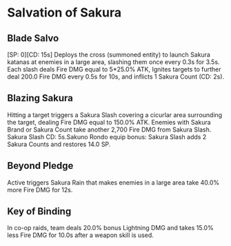 # Salvation of Sakura

## Blade Salvo

[SP: 0][CD: 15s] Deploys the cross (summoned entity) to launch Sakura katanas at enemies in a large area, slashing them once every 0.3s for 3.5s. Each slash deals Fire DMG equal to 5*25.0% ATK, Ignites targets to further deal 200.0 Fire DMG every 0.5s for 10s, and inflicts 1 Sakura Count (CD: 2s).

## Blazing Sakura

Hitting a target triggers a Sakura Slash covering a cicurlar area surrounding the target, dealing Fire DMG equal to 150.0% ATK.
Enemies with Sakura Brand or Sakura Count take another 2,700 Fire DMG from Sakura Slash. Sakura Slash CD: 5s.Sakuno Rondo equip bonus: Sakura Slash adds 2 Sakura Counts and restores 14.0 SP.

## Beyond Pledge

Active triggers Sakura Rain that makes enemies in a large area take 40.0% more Fire DMG for 12s.

## Key of Binding

In co-op raids, team deals 20.0% bonus Lightning DMG and takes 15.0% less Fire DMG for 10.0s after a weapon skill is used.